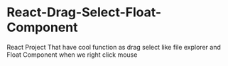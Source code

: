 # React-Drag-Select-Float-Component
React Project That have cool function as drag select like file explorer and Float Component when we right click mouse
